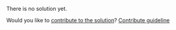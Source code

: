 
There is no solution yet.

Would you like to [contribute to the solution](https://github.com/BFEdev/BFE.dev-solutions/blob/main/quiz/equality-sameness_en.md)? [Contribute guideline](https://github.com/BFEdev/BFE.dev-solutions#how-to-contribute)

